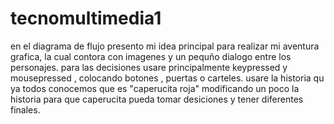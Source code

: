 # tecnomultimedia1 
en el diagrama de flujo presento mi idea principal para realizar mi aventura grafica, la cual contora con imagenes y un pequño dialogo entre los personajes. 
para las decisiones usare  principalmente keypressed y mousepressed , colocando botones , puertas o carteles. 
usare la historia qu ya todos conocemos que es "caperucita roja" modificando un poco la historia para que caperucita pueda tomar desiciones y tener diferentes finales.
